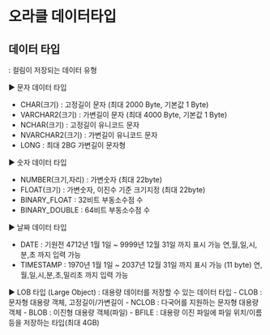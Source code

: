 # 오라클 데이터타입
## 데이터 타입
: 컬림이 저장되는 데이터 유형

▶ 문자 데이터 타입
   - CHAR(크기)         : 고정길이 문자 (최대 2000 Byte, 기본값 1 Byte)
   - VARCHAR2(크기)     : 가변길이 문자 (최대 4000 Byte, 기본값 1 Byte)
   - NCHAR(크기)        : 고정길이 유니코드 문자
   - NVARCHAR2(크기)    : 가변길이 유니코드 문자
   - LONG               : 최대 2BG 가변길이 문자형

▶ 숫자 데이터 타입
   - NUMBER(크기,자리)  : 가변숫자 (최대 22byte)
   - FLOAT(크기)        : 가변숫자, 이진수 기준 크기지정 (최대 22byte)
   - BINARY_FLOAT       : 32비트 부동소수점 수
   - BINARY_DOUBLE      : 64비트 부동소수점 수

▶ 날짜 데이터 타입
   - DATE               : 기원전 4712년 1월 1일 ~ 9999년 12월 31일 까지 표시 가능
                          연,월,일,시,분,초 까지 입력 가능
   - TIMESTAMP          : 1970년 1월 1일 ~ 2037년 12월 31일 까지 표시 가능 (11 byte)
                          연,월,일,시,분,초,밀리초 까지 입력 가능

▶ LOB 타입 (Large Object)
: 대용량 데이터를 저장할 수 있는 데이터 타입
    - CLOB              : 문자형 대용량 객체, 고정길이/가변길이
    - NCLOB             : 다국어를 지원하는 문자형 대용량 객체
    - BLOB              : 이진형 대용량 객체(파일)
    - BFILE             : 대용량 이진 파일에 파일 위치/이름 등을 저장하는 타입(최대 4GB)
